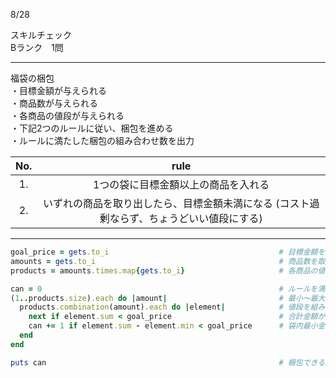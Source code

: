 8/28
 
スキルチェック  
Bランク　1問  
 
-------------------------------------------
福袋の梱包  
・目標金額が与えられる  
・商品数が与えられる  
・各商品の値段が与えられる  
・下記2つのルールに従い、梱包を進める  
・ルールに満たした梱包の組み合わせ数を出力  
 
| No. | rule |
|:-----------:|:------------:|
| 1. | 1つの袋に目標金額以上の商品を入れる |
| 2. | いずれの商品を取り出したら、目標金額未満になる  (コスト過剰ならず、ちょうどいい値段にする) |
 
-------------------------------------------
 
```ruby
goal_price = gets.to_i                                      # 目標金額を取得
amounts = gets.to_i                                         # 商品数を取得
products = amounts.times.map{gets.to_i}                     # 各商品の値段を取得

can = 0                                                     # ルールを満たした組み合わせを記録用
(1..products.size).each do |amount|                         # 最小〜最大商品数まで試していく
  products.combination(amount).each do |element|            # 値段を組み合わせて梱包し、1袋ずつの値段がルールに満たすかを確認
    next if element.sum < goal_price                        # 合計金額がルールの目標金額より少ない場合skip
    can += 1 if element.sum - element.min < goal_price      # 袋内最小金額の商品を取り出してから、合計金額が目標金額より少ない場合、2つの条件を満たしたとみなし、組み合わせ数+1
  end
end

puts can                                                    # 梱包できる組み合わせ数を出力
```
